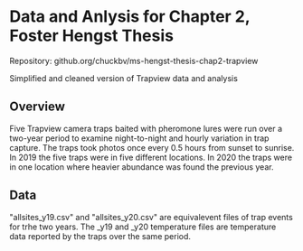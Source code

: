 # Data and Anlysis for Chapter 2, Foster Hengst Thesis 

Repository: github.org/chuckbv/ms-hengst-thesis-chap2-trapview

Simplified and cleaned version of Trapview data and analysis

## Overview

Five Trapview camera traps baited with pheromone lures were run over
a two-year period to examine night-to-night and hourly variation in
trap capture. The traps took photos once every 0.5 hours from 
sunset to sunrise. In 2019 the five traps were in five different
locations. In 2020 the traps were in one location where heavier
abundance was found the previous year.

## Data

"allsites_y19.csv" and "allsites_y20.csv" are equivalevent files
of trap events for trhe two years. The _y19 and _y20 temperature
files are temperature data reported by the traps over the same period.

